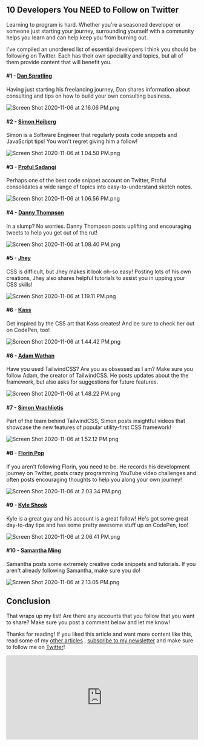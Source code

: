 ## 10 Developers You NEED to Follow on Twitter

Learning to program is hard. Whether you're a seasoned developer or someone just starting your journey, surrounding yourself with a community helps you learn and can help keep you from burning out.

I've compiled an unordered list of essential developers I think you should be following on Twitter. Each has their own speciality and topics, but all of them provide content that will benefit you.


 #### #1 -  [Dan Spratling](https://twitter.com/dan_spratling) 

Having just starting his freelancing journey, Dan shares information about consulting and tips on how to build your own consulting business. 


![Screen Shot 2020-11-06 at 2.16.06 PM.png](https://cdn.hashnode.com/res/hashnode/image/upload/v1604693781198/ggvOqC2aw.png)


#### #2 -  [Simon Høiberg](https://twitter.com/SimonHoiberg) 

Simon is a Software Engineer that regularly posts code snippets and JavaScript tips!
You won't regret giving him a follow!

![Screen Shot 2020-11-06 at 1.04.50 PM.png](https://cdn.hashnode.com/res/hashnode/image/upload/v1604689499626/R_ZiJi0qo.png)


#### #3 -  [Proful Sadangi](https://twitter.com/profulsadangi) 

Perhaps one of the best code snippet account on Twitter, Proful consolidates a wide range of topics into easy-to-understand sketch notes. 


![Screen Shot 2020-11-06 at 1.06.56 PM.png](https://cdn.hashnode.com/res/hashnode/image/upload/v1604689626599/K3Uz5JXWK.png)


#### #4 -  [Danny Thompson](https://twitter.com/DThompsonDev) 

In a slump? No worries. Danny Thompson posts uplifting and encouraging tweets to help you get out of the rut! 


![Screen Shot 2020-11-06 at 1.08.40 PM.png](https://cdn.hashnode.com/res/hashnode/image/upload/v1604689730769/H--Jg_7GN.png)


#### #5 -  [Jhey](https://twitter.com/jh3yy) 

CSS is difficult, but Jhey makes it look oh-so easy! Posting lots of his own creations, Jhey also shares helpful tutorials to assist you in upping your CSS skills! 


![Screen Shot 2020-11-06 at 1.19.11 PM.png](https://cdn.hashnode.com/res/hashnode/image/upload/v1604690360355/4j6IYe-9t.png)


#### #6 -  [Kass](https://twitter.com/KassandraSanch) 

Get inspired by the CSS art that Kass creates! And be sure to check her out on CodePen, too!

![Screen Shot 2020-11-06 at 1.44.42 PM.png](https://cdn.hashnode.com/res/hashnode/image/upload/v1604691892761/rkeW2YYTw.png)


#### #6 -  [Adam Wathan](https://twitter.com/adamwathan) 

Have you used TailwindCSS? Are you as obsessed as I am? Make sure you follow Adam, the creator of TailwindCSS. He posts updates about the the framework, but also asks for suggestions for future features. 


![Screen Shot 2020-11-06 at 1.48.22 PM.png](https://cdn.hashnode.com/res/hashnode/image/upload/v1604692111655/kcFQBtwDg.png)

#### #7 -  [Simon Vrachliotis](https://twitter.com/simonswiss) 

Part of the team behind TailwindCSS, Simon posts insightful videos that showcase the new features of popular utility-first CSS framework! 


![Screen Shot 2020-11-06 at 1.52.12 PM.png](https://cdn.hashnode.com/res/hashnode/image/upload/v1604692343025/Pn_t0MkS6.png)

#### #8 -  [Florin Pop](https://twitter.com/florinpop1705) 

If you aren't following Florin, you need to be. He records his development journey on Twitter, posts crazy programming YouTube video challenges and often posts encouraging thoughts to help you along your own journey! 


![Screen Shot 2020-11-06 at 2.03.34 PM.png](https://cdn.hashnode.com/res/hashnode/image/upload/v1604693025964/PPwUTlc2f.png)

#### #9 -  [Kyle Shook](https://twitter.com/elyktrix) 

Kyle is a great guy and his account is a great follow! He's got some great day-to-day tips and has some pretty awesome stuff up on CodePen, too! 


![Screen Shot 2020-11-06 at 2.06.41 PM.png](https://cdn.hashnode.com/res/hashnode/image/upload/v1604693212421/fQciHdsg_.png)


#### #10 -  [Samantha Ming](https://twitter.com/samantha_ming) 

Samantha posts some extremely creative code snippets and tutorials. If you aren't already following Samantha, make sure you do! 


![Screen Shot 2020-11-06 at 2.13.05 PM.png](https://cdn.hashnode.com/res/hashnode/image/upload/v1604693594410/YdDZJUi4A.png)


## Conclusion

That wraps up my list! Are there any accounts that you follow that you want to share? Make sure you post a comment below and let me know! 

Thanks for reading! If you liked this article and want more content like this, read some of my [other articles](https://blog.braydoncoyer.dev/) , [subscribe to my newsletter](https://braydoncoyer.dev/newsletter/) and make sure to follow me on [Twitter](https://twitter.com/BraydonCoyer)!



<iframe
scrolling="no"
style="width:100%!important;height:220px;border:1px #ccc solid !important"
src="https://buttondown.email/braydoncoyer?as_embed=true"
></iframe>

